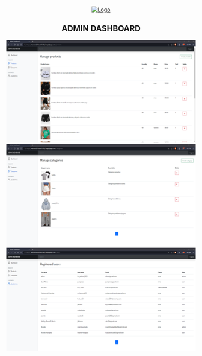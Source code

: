 <!-- PROJECT LOGO -->
<br />
<p align="center">
  <a href="https://github.com/ricardohuaripata/ASHON-Ecommerce-Admin">
    <img src="https://res.cloudinary.com/dmravgyts/image/upload/v1696451966/ASHON_ICON_ii65la.png" alt="Logo" width="150" height="150">
  </a>
</p>

<h2 align="center">ADMIN DASHBOARD</h2>

![](screenshots/manage-products.png)
![](screenshots/manage-categories.png)
![](screenshots/users.png)